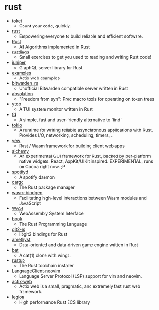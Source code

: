 # rust
- [tokei](https://github.com/XAMPPRocky/tokei)
  - Count your code, quickly.
- [rust](https://github.com/rust-lang/rust)
  - Empowering everyone to build reliable and efficient software.
- [Rust](https://github.com/TheAlgorithms/Rust)
  - All Algorithms implemented in Rust
- [rustlings](https://github.com/rust-lang/rustlings)
  - Small exercises to get you used to reading and writing Rust code!
- [juniper](https://github.com/graphql-rust/juniper)
  - GraphQL server library for Rust
- [examples](https://github.com/actix/examples)
  - Actix web examples
- [bitwarden_rs](https://github.com/dani-garcia/bitwarden_rs)
  - Unofficial Bitwarden compatible server written in Rust
- [absolution](https://github.com/Manishearth/absolution)
  - "Freedom from syn": Proc macro tools for operating on token trees
- [ytop](https://github.com/cjbassi/ytop)
  - A TUI system monitor written in Rust
- [fd](https://github.com/sharkdp/fd)
  - A simple, fast and user-friendly alternative to 'find'
- [tokio](https://github.com/tokio-rs/tokio)
  - A runtime for writing reliable asynchronous applications with Rust. Provides I/O, networking, scheduling, timers, ...
- [yew](https://github.com/yewstack/yew)
  - Rust / Wasm framework for building client web apps
- [alchemy](https://github.com/ryanmcgrath/alchemy)
  - An experimental GUI framework for Rust, backed by per-platform native widgets. React, AppKit/UIKit inspired. EXPERIMENTAL, runs on Cocoa right now. ;P
- [spotifyd](https://github.com/Spotifyd/spotifyd)
  - A spotify daemon
- [cargo](https://github.com/rust-lang/cargo)
  - The Rust package manager
- [wasm-bindgen](https://github.com/rustwasm/wasm-bindgen)
  - Facilitating high-level interactions between Wasm modules and JavaScript
- [WASI](https://github.com/WebAssembly/WASI)
  - WebAssembly System Interface
- [book](https://github.com/rust-lang/book)
  - The Rust Programming Language
- [git2-rs](https://github.com/rust-lang/git2-rs)
  - libgit2 bindings for Rust
- [amethyst](https://github.com/amethyst/amethyst)
  - Data-oriented and data-driven game engine written in Rust
- [bat](https://github.com/sharkdp/bat)
  - A cat(1) clone with wings.
- [rustup](https://github.com/rust-lang/rustup)
  - The Rust toolchain installer
- [LanguageClient-neovim](https://github.com/autozimu/LanguageClient-neovim)
  - Language Server Protocol (LSP) support for vim and neovim.
- [actix-web](https://github.com/actix/actix-web)
  - Actix web is a small, pragmatic, and extremely fast rust web framework.
- [legion](https://github.com/TomGillen/legion)
  - High performance Rust ECS library

